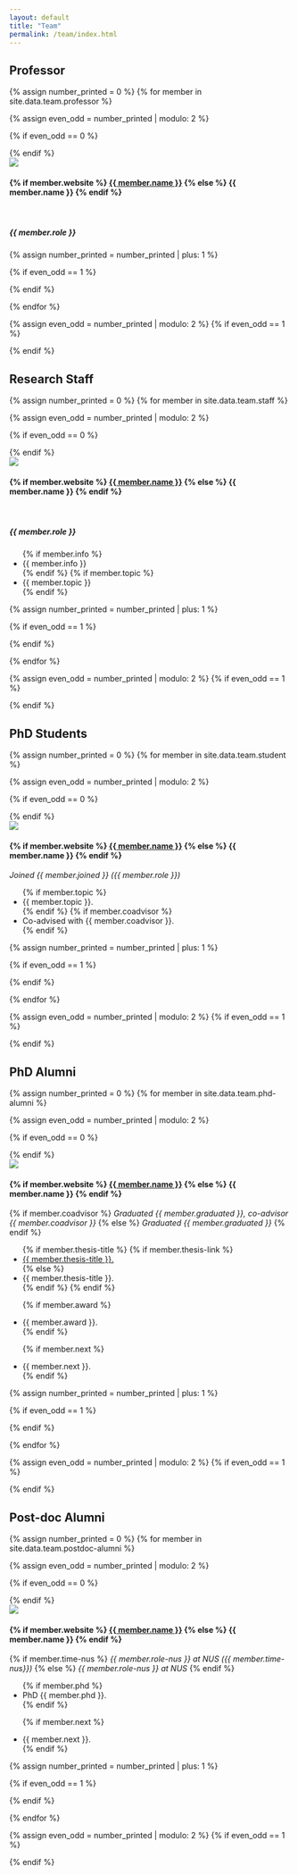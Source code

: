 ```yaml
---
layout: default
title: "Team"
permalink: /team/index.html
---
```


<!-- Jump to [research staff](#research-staff), [PhD students](#phd-students), [PhD alumni](#phd-alumni), [post-doc alumni](#post-doc-alumni). -->

## Professor

{% assign number_printed = 0 %}
{% for member in site.data.team.professor %}

{% assign even_odd = number_printed | modulo: 2 %}

{% if even_odd == 0 %}

<div class="row row-buffer">
{% endif %}

<div class="col-sm-6 clearfix">
  <img class="img-responsive team-pic" src="{{ site.url }}{{ site.baseurl }}/images/team/individuals/{{ member.photo }}"  />
  <h4>
    {% if member.website %}
      <a href="{{ member.website }}" target="_blank">{{ member.name }}</a>
    {% else %}
      <a>{{ member.name }}</a>
    {% endif %}
  </h4>
  <br>
  <h5><i>{{ member.role }} </i></h5>

</div>

{% assign number_printed = number_printed | plus: 1 %}

{% if even_odd == 1 %}

</div>
{% endif %}

{% endfor %}

{% assign even_odd = number_printed | modulo: 2 %}
{% if even_odd == 1 %}

</div>
{% endif %}

## Research Staff

{% assign number_printed = 0 %}
{% for member in site.data.team.staff %}

{% assign even_odd = number_printed | modulo: 2 %}

{% if even_odd == 0 %}

<div class="row row-buffer">
{% endif %}

<div class="col-sm-6 clearfix">
  <img class="img-responsive team-pic" src="{{ site.url }}{{ site.baseurl }}/images/team/individuals/{{ member.photo }}"  />
  <h4>
    {% if member.website %}
      <a href="{{ member.website }}" target="_blank">{{ member.name }}</a>
    {% else %}
      <a>{{ member.name }}</a>
    {% endif %}
  </h4>
  <br>
  <h5><i>{{ member.role }} </i></h5>

  <ul class="team-info">
  {% if member.info %}
  <li> {{ member.info }} </li>
  {% endif %}
  {% if member.topic %}
  <li> {{ member.topic }} </li>
  {% endif %}
  </ul>

</div>

{% assign number_printed = number_printed | plus: 1 %}

{% if even_odd == 1 %}

</div>
{% endif %}

{% endfor %}

{% assign even_odd = number_printed | modulo: 2 %}
{% if even_odd == 1 %}

</div>
{% endif %}

## PhD Students

{% assign number_printed = 0 %}
{% for member in site.data.team.student %}

{% assign even_odd = number_printed | modulo: 2 %}

{% if even_odd == 0 %}

<div class="row row-buffer">
{% endif %}

<div class="col-sm-6 clearfix">
  <img class="img-responsive team-pic" src="{{ site.url }}{{ site.baseurl }}/images/team/individuals/{{ member.photo }}"  />
  <h4>
    {% if member.website %}
      <a href="{{ member.website }}" target="_blank">{{ member.name }}</a>
    {% else %}
      <a>{{ member.name }}</a>
    {% endif %}
  </h4>
  <i>Joined {{ member.joined }} ({{ member.role }}) </i>
  <br>

  <ul class="team-info">
  {% if member.topic %}
  <li> {{ member.topic }}. </li>
  {% endif %}
  {% if member.coadvisor %}
  <li> Co-advised with {{ member.coadvisor }}. </li>
  {% endif %}
  </ul>

</div>

{% assign number_printed = number_printed | plus: 1 %}

{% if even_odd == 1 %}

</div>
{% endif %}

{% endfor %}

{% assign even_odd = number_printed | modulo: 2 %}
{% if even_odd == 1 %}

</div>
{% endif %}

## PhD Alumni

{% assign number_printed = 0 %}
{% for member in site.data.team.phd-alumni %}

{% assign even_odd = number_printed | modulo: 2 %}

{% if even_odd == 0 %}

<div class="row row-buffer">
{% endif %}

<div class="col-sm-6 clearfix">
  <img class="img-responsive team-pic" src="{{ site.url }}{{ site.baseurl }}/images/team/individuals/{{ member.photo }}"  />
  <h4>
    {% if member.website %}
      <a href="{{ member.website }}" target="_blank">{{ member.name }}</a>
    {% else %}
      <a>{{ member.name }}</a>
    {% endif %}
  </h4>
  {% if member.coadvisor %}
    <i>Graduated {{ member.graduated }}, co-advisor {{ member.coadvisor }} </i>
  {% else %}
    <i>Graduated {{ member.graduated }} </i>
  {% endif %}
  <br>

  <ul class="team-info">
  {% if member.thesis-title %}
    {% if member.thesis-link %}
      <li><a href="{{ member.thesis-link }}" target="_blank"> {{ member.thesis-title }}. </a></li>
    {% else %}
      <li><a> {{ member.thesis-title }}. </a></li>
    {% endif %}
  {% endif %}

{% if member.award %}

  <li> {{ member.award }}. </li>
  {% endif %}

{% if member.next %}

  <li> {{ member.next }}. </li>
  {% endif %}
  </ul>

</div>

{% assign number_printed = number_printed | plus: 1 %}

{% if even_odd == 1 %}

</div>
{% endif %}

{% endfor %}

{% assign even_odd = number_printed | modulo: 2 %}
{% if even_odd == 1 %}

</div>
{% endif %}

## Post-doc Alumni

{% assign number_printed = 0 %}
{% for member in site.data.team.postdoc-alumni %}

{% assign even_odd = number_printed | modulo: 2 %}

{% if even_odd == 0 %}

<div class="row row-buffer">
{% endif %}

<div class="col-sm-6 clearfix">
  <img class="img-responsive team-pic" src="{{ site.url }}{{ site.baseurl }}/images/team/individuals/{{ member.photo }}"  />
  <h4>
    {% if member.website %}
      <a href="{{ member.website }}" target="_blank">{{ member.name }}</a>
    {% else %}
      <a>{{ member.name }}</a>
    {% endif %}
  </h4>
  {% if member.time-nus %}
    <i> {{ member.role-nus }} at NUS ({{ member.time-nus}}) </i>
  {% else %}
    <i> {{ member.role-nus }} at NUS </i>
  {% endif %}
  <br>

  <ul class="team-info">
  {% if member.phd %}
    <li><a>PhD {{ member.phd }}. </a></li>
  {% endif %}

{% if member.next %}

  <li> {{ member.next }}. </li>
  {% endif %}
  </ul>

</div>

{% assign number_printed = number_printed | plus: 1 %}

{% if even_odd == 1 %}

</div>
{% endif %}

{% endfor %}

{% assign even_odd = number_printed | modulo: 2 %}
{% if even_odd == 1 %}

</div>
{% endif %}
